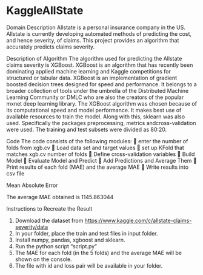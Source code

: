 # KaggleAllState

Domain Description
  Allstate is a personal insurance company in the US. Allstate is currently developing automated methods of predicting the cost, and hence severity, of claims. This project provides an algorithm that accurately predicts claims severity.

Description of Algorithm 
  The algorithm used for predicting the Allstate claims severity is XGBoost. XGBoost is an algorithm that has recently been dominating applied machine learning and Kaggle competitions for structured or tabular data. XGBoost is an implementation of gradient boosted decision trees designed for speed and performance. It belongs to a broader collection of tools under the umbrella of the Distributed Machine Learning Community or DMLC who are also the creators of the popular mxnet deep learning library. The XGBoost algorithm was chosen because of its computational speed and model performance. It makes best use of available resources to train the model. Along with this, sklearn was also used. Specifically the packages preprocessing, metrics andcross-validation were used.
The training and test subsets were divided as 80:20.

Code
  The code consists of the following modules:
 enter the number of folds from xgb.cv
 Load data set and target values
 set up KFold that matches xgb.cv number of folds
 Define cross-validation variables
 Build Model
 Evaluate Model and Predict
 Add Predictions and Average Them
 Print results of each fold (MAE) and the average MAE
 Write results into csv file

Mean Absolute Error

The average MAE obtained is 1145.863044

Instructions to Recreate the Result
1. Download the dataset from https://www.kaggle.com/c/allstate-claims-severity/data
2. In your folder, place the train and test files in input folder.
3. Install numpy, pandas, xgboost and sklearn.
4. Run the python script “script.py”
5. The MAE for each fold (in the 5 folds) and the average MAE will be shown on the
console.
6. The file with id and loss pair will be available in your folder.
